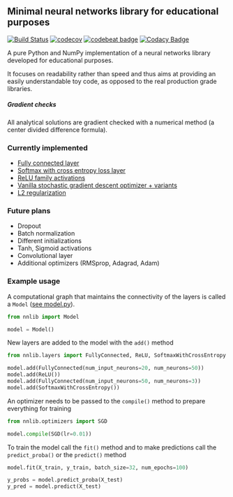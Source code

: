 ## Minimal neural networks library for educational purposes
[![Build Status](https://travis-ci.org/inejc/nnlib.svg?branch=master)](https://travis-ci.org/inejc/nnlib)
[![codecov](https://codecov.io/gh/inejc/nnlib/branch/master/graph/badge.svg)](https://codecov.io/gh/inejc/nnlib)
[![codebeat badge](https://codebeat.co/badges/6bb37624-a748-4c41-bfd0-a3a7e787f212)](https://codebeat.co/projects/github-com-inejc-nnlib-master)
[![Codacy Badge](https://api.codacy.com/project/badge/Grade/e1aa9012832442e8849a125ae917f1a0)](https://www.codacy.com/app/inejc/nnlib?utm_source=github.com&amp;utm_medium=referral&amp;utm_content=inejc/nnlib&amp;utm_campaign=Badge_Grade)

A pure Python and NumPy implementation of a neural networks library developed for educational purposes.

It focuses on readability rather than speed and thus aims at providing an easily understandable toy code, as opposed to the real production grade libraries.

##### Gradient checks
All analytical solutions are gradient checked with a numerical method (a center divided difference formula).

### Currently implemented
* [Fully connected layer](nnlib/layers/fully_connected.py)
* [Softmax with cross entropy loss layer](nnlib/layers/softmax.py)
* [ReLU family activations](nnlib/layers/relu.py)
* [Vanilla stochastic gradient descent optimizer + variants](nnlib/optimizers/sgd.py)
* [L2 regularization](nnlib/regularizers.py)

### Future plans
* Dropout
* Batch normalization
* Different initializations
* Tanh, Sigmoid activations
* Convolutional layer
* Additional optimizers (RMSprop, Adagrad, Adam)

### Example usage
A computational graph that maintains the connectivity of the layers is called a `Model` ([see model.py](nnlib/model.py)).
```python
from nnlib import Model

model = Model()
```
New layers are added to the model with the `add()` method
```python
from nnlib.layers import FullyConnected, ReLU, SoftmaxWithCrossEntropy

model.add(FullyConnected(num_input_neurons=20, num_neurons=50))
model.add(ReLU())
model.add(FullyConnected(num_input_neurons=50, num_neurons=3))
model.add(SoftmaxWithCrossEntropy())
```
An optimizer needs to be passed to the `compile()` method to prepare everything for training
```python
from nnlib.optimizers import SGD

model.compile(SGD(lr=0.01))
```
To train the model call the `fit()` method and to make predictions call the `predict_proba()` or the `predict()` method
```python
model.fit(X_train, y_train, batch_size=32, num_epochs=100)

y_probs = model.predict_proba(X_test)
y_pred = model.predict(X_test)
```
